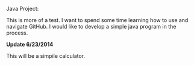 ﻿Java Project:

This is more of a test. I want to spend some time learning how to use and navigate GitHub. I would like to develop a simple java program in the process.

**Update 6/23/2014**

This will be a simpile calculator.
